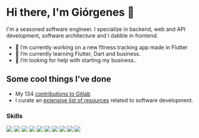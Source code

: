 # Hi there, I'm Giórgenes 👋


I'm a seasoned software engineer. I specialize in backend, web and API development, software architecture and I dabble in frontend.

- 🔭 I’m currently working on a new fitness tracking app made in Flutter
- 🌱 I’m currently learning Flutter, Dart and business.
- 🤔 I’m looking for help with starting my business..

## Some cool things I've done

* My 134 [contributions to Gitlab](https://gitlab.com/gitlab-org/gitlab/-/merge_requests?author_username=ggelatti&scope=all&state=merged)
* I curate an [extensive list of resources](https://github.com/giorgenes/resources) related to software development.

### Skills

![](https://img.shields.io/badge/Go-00ADD8?style=for-the-badge&logo=go&logoColor=white)
![](https://img.shields.io/badge/Ruby-CC342D?style=for-the-badge&logo=ruby&logoColor=white)
![](https://img.shields.io/badge/Dart-0175C2?style=for-the-badge&logo=dart&logoColor=white)
![](https://img.shields.io/badge/Shell_Script-121011?style=for-the-badge&logo=gnu-bash&logoColor=white)
![](https://img.shields.io/badge/React-20232A?style=for-the-badge&logo=react&logoColor=61DAFB)
![](https://img.shields.io/badge/Bootstrap-563D7C?style=for-the-badge&logo=bootstrap&logoColor=white)
![](https://img.shields.io/badge/Ruby_on_Rails-CC0000?style=for-the-badge&logo=ruby-on-rails&logoColor=white)
![](https://img.shields.io/badge/Flutter-02569B?style=for-the-badge&logo=flutter&logoColor=white)
![](https://img.shields.io/badge/Amazon_AWS-232F3E?style=for-the-badge&logo=amazon-aws&logoColor=white)
![](https://img.shields.io/badge/PostgreSQL-316192?style=for-the-badge&logo=postgresql&logoColor=white)
